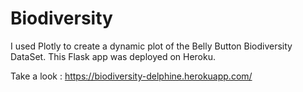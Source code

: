# Biodiversity

I used Plotly to create a dynamic plot of the Belly Button Biodiversity DataSet. This Flask app was deployed on Heroku.

Take a look : https://biodiversity-delphine.herokuapp.com/
